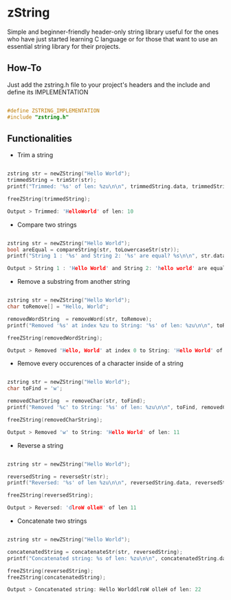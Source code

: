 # zString 
Simple and beginner-friendly header-only string library useful for the ones who have just started learning C language or for those that want to use an essential string library for their projects.

## How-To
Just add the zstring.h file to your project's headers and the include and define its IMPLEMENTATION 

```c

#define ZSTRING_IMPLEMENTATION
#include "zstring.h"

```

## Functionalities 

* Trim a string

```c

zstring str = newZString("Hello World");
trimmedString = trimStr(str);
printf("Trimmed: '%s' of len: %zu\n\n", trimmedString.data, trimmedString.length);

freeZString(trimmedString);

Output > Trimmed: 'HelloWorld' of len: 10

```

* Compare two strings

```c

zstring str = newZString("Hello World");
bool areEqual = compareString(str, toLowercaseStr(str));
printf("String 1 : '%s' and String 2: '%s' are equal? %s\n\n", str.data, toLowercaseStr(str).data, areEqual ? "True" : "False");

Output > String 1 : 'Hello World' and String 2: 'hello world' are equal? False

```

* Remove a substring from another string

```c

zstring str = newZString("Hello World");
char toRemove[] = "Hello, World";

removedWordString  = removeWord(str, toRemove);
printf("Removed '%s' at index %zu to String: '%s' of len: %zu\n\n", toRemove, findStartOfWord(str, toRemove),removedWordString.data, removedWordString.length);

freeZString(removedWordString);

Output > Removed 'Hello, World' at index 0 to String: 'Hello World' of len: 11

```

* Remove every occurences of a character inside of a string

```c

zstring str = newZString("Hello World");
char toFind = 'w';

removedCharString  = removeChar(str, toFind);
printf("Removed '%c' to String: '%s' of len: %zu\n\n", toFind, removedCharString.data, removedCharString.length);

freeZString(removedCharString);

Output > Removed 'w' to String: 'Hello World' of len: 11

```

* Reverse a string

```c

zstring str = newZString("Hello World");

reversedString = reverseStr(str);
printf("Reversed: '%s' of len %zu\n\n", reversedString.data, reversedString.length);

freeZString(reversedString);

Output > Reversed: 'dlroW olleH' of len 11

```

* Concatenate two strings

```c

zstring str = newZString("Hello World");

concatenatedString = concatenateStr(str, reversedString);
printf("Concatenated string: %s of len: %zu\n\n", concatenatedString.data, concatenatedString.length);

freeZString(reversedString);
freeZString(concatenatedString);

Output > Concatenated string: Hello WorlddlroW olleH of len: 22

```
 
